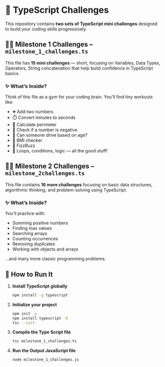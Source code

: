 # 🎯 TypeScript Challenges

This repository contains **two sets of TypeScript mini challenges** designed to build your coding skills progressively.

## 🏋️‍♂️ Milestone 1 Challenges – `milestone_1_challenges.ts`

This file has **15 mini challenges** — short, focusing on Variables, Data Types, Operators, String concatenation that help build confidence in TypeScript basics.

### ✨ What’s Inside?

Think of this file as a gym for your coding brain. You'll find tiny workouts like:

- ➕ Add two numbers
- ⏱️ Convert minutes to seconds
- 📏 Calculate perimeter
- 🤔 Check if a number is negative
- 🚗 Can someone drive based on age?
- 💪 BMI checker
- 🔢 FizzBuzz
- 🔄 Loops, conditions, logic — all the good stuff!

## 🏋️‍♀️ Milestone 2 Challenges – `milestone_2challenges.ts`

This file contains **16 more challenges** focusing on basic data structures, algorithmic thinking, and problem-solving using TypeScript.

### ✨ What’s Inside?

You'll practice with:

- Summing positive numbers
- Finding max values
- Searching arrays
- Counting occurrences
- Removing duplicates
- Working with objects and arrays

…and many more classic programming problems.

## 🚀 How to Run It

1. **Install TypeScript globally**
   ```bash
   npm install -g typescript
   ```
2. **Initialize your project**
   ```bash
   npm init -y
   npm install typescript -D
   tsc --init
   ```
3. **Compile the Type Script file**
   ```bash
   tsc milestone_1_challenges.ts
   ```
4. **Run the Output JavaScript file**
   ```bash
   node milestone_1_challenges.js
   ```
